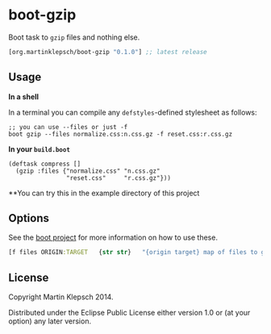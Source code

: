 # boot-gzip

Boot task to `gzip` files and nothing else.

[](dependency)
```clojure
[org.martinklepsch/boot-gzip "0.1.0"] ;; latest release
```
[](/dependency)

## Usage

**In a shell**

In a terminal you can compile any `defstyles`-defined stylesheet as follows:

```
;; you can use --files or just -f
boot gzip --files normalize.css:n.css.gz -f reset.css:r.css.gz
```

**In your `build.boot`**

```
(deftask compress []
  (gzip :files {"normalize.css" "n.css.gz"
                "reset.css"     "r.css.gz"}))
```

**You can try this in the example directory of this project

## Options

See the [boot project](https://github.com/boot-clj/boot) for more information
on how to use these.

```clojure
[f files ORIGIN:TARGET   {str str}   "{origin target} map of files to gzip"]
```

## License

Copyright Martin Klepsch 2014.

Distributed under the Eclipse Public License either version 1.0 or (at your option) any later version.
